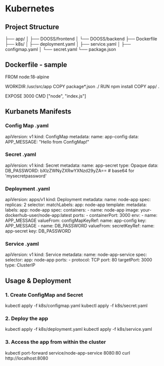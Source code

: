 
# Kubernetes

## Project Structure
├── app/
│   ├── DOOSS/frontend
│   └── DOOSS/backend
├── Dockerfile
├── k8s/
│   ├── deployment.yaml
│   ├── service.yaml
│   ├── configmap.yaml
│   └── secret.yaml
└── package.json

## Dockerfile - sample
FROM node:18-alpine

WORKDIR /usr/src/app
COPY package*.json ./
RUN npm install
COPY app/ .

EXPOSE 3000
CMD ["node", "index.js"]


## Kurbanets Manifests

### Config Map .yaml
apiVersion: v1
kind: ConfigMap
metadata:
  name: app-config
data:
  APP_MESSAGE: "Hello from ConfigMap!"

### Secret .yaml
apiVersion: v1
kind: Secret
metadata:
  name: app-secret
type: Opaque
data:
  DB_PASSWORD: bXlzZWNyZXRwYXNzd29yZA==  # base64 for 'mysecretpassword'

### Deployment .yaml
apiVersion: apps/v1
kind: Deployment
metadata:
  name: node-app
spec:
  replicas: 2
  selector:
    matchLabels:
      app: node-app
  template:
    metadata:
      labels:
        app: node-app
    spec:
      containers:
      - name: node-app
        image: your-dockerhub-user/node-app:latest
        ports:
        - containerPort: 3000
        env:
        - name: APP_MESSAGE
          valueFrom:
            configMapKeyRef:
              name: app-config
              key: APP_MESSAGE
        - name: DB_PASSWORD
          valueFrom:
            secretKeyRef:
              name: app-secret
              key: DB_PASSWORD

### Service .yaml
apiVersion: v1
kind: Service
metadata:
  name: node-app-service
spec:
  selector:
    app: node-app
  ports:
    - protocol: TCP
      port: 80
      targetPort: 3000
  type: ClusterIP



## Usage & Deployment

### 1. Create ConfigMap and Secret
kubectl apply -f k8s/configmap.yaml
kubectl apply -f k8s/secret.yaml

### 2. Deploy the app
kubectl apply -f k8s/deployment.yaml
kubectl apply -f k8s/service.yaml

### 3. Access the app from within the cluster
kubectl port-forward service/node-app-service 8080:80
curl http://localhost:8080

